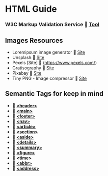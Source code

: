 # HTML Guide

### W3C Markup Validation Service 🔗 [Tool](https://validator.w3.org/)

## Images Resources
- Loremipsum image generator 🔗 [Site](https://loremipsum.io/21-of-the-best-placeholder-image-generators/)
- Unsplash 🔗 [Site](https://unsplash.com/)
- Pexels [Site] 🔗 (https://www.pexels.com/)
- Gratisography 🔗 [Site](https://gratisography.com/)
- Pixabay 🔗 [Site](https://pixabay.com/)
- Tiny PNG - Image compressor 🔗 [Site](https://tinypng.com/)

## Semantic Tags for keep in mind
- 🔗 [**&lt;header&gt;**](https://developer.mozilla.org/en-US/docs/Web/HTML/Element/header)
- 🔗 [**&lt;main&gt;**](https://developer.mozilla.org/en-US/docs/Web/HTML/Element/main)
- 🔗 [**&lt;footer&gt;**](https://developer.mozilla.org/en-US/docs/Web/HTML/Element/footer)
- 🔗 [**&lt;nav&gt;**](https://developer.mozilla.org/en-US/docs/Web/HTML/Element/nav)
- 🔗 [**&lt;article&gt;**](https://developer.mozilla.org/en-US/docs/Web/HTML/Element/article)
- 🔗 [**&lt;section&gt;**](https://developer.mozilla.org/en-US/docs/Web/HTML/Element/section)
- 🔗 [**&lt;aside&gt;**](https://developer.mozilla.org/en-US/docs/Web/HTML/Element/aside)
- 🔗 [**&lt;details&gt;**](https://developer.mozilla.org/en-US/docs/Web/HTML/Element/details)
- 🔗 [**&lt;summary&gt;**](https://developer.mozilla.org/en-US/docs/Web/HTML/Element/summary)
- 🔗 [**&lt;figure&gt;**](https://developer.mozilla.org/en-US/docs/Web/HTML/Element/figure)
- 🔗 [**&lt;time&gt;**](https://developer.mozilla.org/en-US/docs/Web/HTML/Element/time)
- 🔗 [**&lt;abbr&gt;**](https://developer.mozilla.org/en-US/docs/Web/HTML/Element/abbr)
- 🔗 [**&lt;address&gt;**](https://developer.mozilla.org/en-US/docs/Web/HTML/Element/address)
